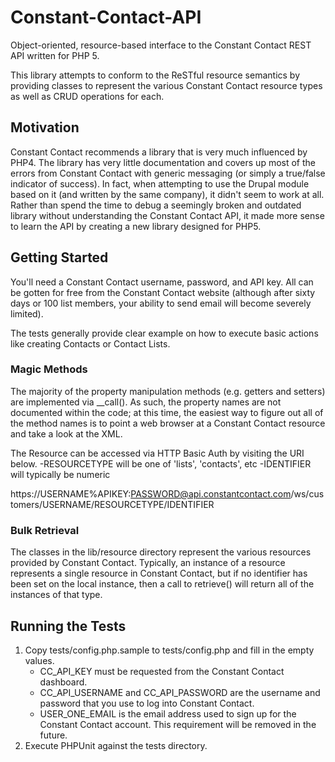 Constant-Contact-API
====================

Object-oriented, resource-based interface to the Constant Contact REST API written for PHP 5.

This library attempts to conform to the ReSTful resource semantics by providing classes to represent the various Constant Contact resource types as well as CRUD operations for each.

Motivation
----------
Constant Contact recommends a library that is very much influenced by PHP4. The library has very little documentation and covers up most of the errors from Constant Contact with generic messaging (or simply a true/false indicator of success). In fact, when attempting to use the Drupal module based on it (and written by the same company), it didn't seem to work at all. Rather than spend the time to debug a seemingly broken and outdated library without understanding the Constant Contact API, it made more sense to learn the API by creating a new library designed for PHP5.

Getting Started
---------------

You'll need a Constant Contact username, password, and API key. All can be gotten for free from the Constant Contact website (although after sixty days or 100 list members, your ability to send email will become severely limited).

The tests generally provide clear example on how to execute basic actions like creating Contacts or Contact Lists.

### Magic Methods
The majority of the property manipulation methods (e.g. getters and setters) are implemented via __call(). As such, the property names are not documented within the code; at this time, the easiest way to figure out all of the method names is to point a web browser at a Constant Contact resource and take a look at the XML.

The Resource can be accessed via HTTP Basic Auth by visiting the URI below.
-RESOURCETYPE will be one of 'lists', 'contacts', etc
-IDENTIFIER will typically be numeric

https://USERNAME%APIKEY:PASSWORD@api.constantcontact.com/ws/customers/USERNAME/RESOURCETYPE/IDENTIFIER

### Bulk Retrieval
The classes in the lib/resource directory represent the various resources provided by Constant Contact. Typically, an instance of a resource represents a single resource in Constant Contact, but if no identifier has been set on the local instance, then a call to retrieve() will return all of the instances of that type.

Running the Tests
-----------------

1. Copy tests/config.php.sample to tests/config.php and fill in the empty values.
	- CC_API_KEY must be requested from the Constant Contact dashboard.
	- CC_API_USERNAME and CC_API_PASSWORD are the username and password that you use to log into Constant Contact.
	- USER_ONE_EMAIL is the email address used to sign up for the Constant Contact account.  This requirement will be removed in the future.
2. Execute PHPUnit against the tests directory.
